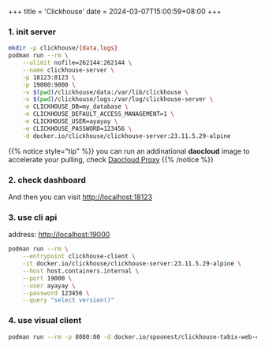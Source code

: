 +++
title = 'Clickhouse'
date = 2024-03-07T15:00:59+08:00
+++



### 1. init server
```sh
mkdir -p clickhouse/{data,logs}
podman run --rm \
    --ulimit nofile=262144:262144 \
    --name clickhouse-server \
    -p 18123:8123 \
    -p 19000:9000 \
    -v $(pwd)/clickhouse/data:/var/lib/clickhouse \
    -v $(pwd)/clickhouse/logs:/var/log/clickhouse-server \
    -e CLICKHOUSE_DB=my_database \
    -e CLICKHOUSE_DEFAULT_ACCESS_MANAGEMENT=1 \
    -e CLICKHOUSE_USER=ayayay \
    -e CLICKHOUSE_PASSWORD=123456 \
    -d docker.io/clickhouse/clickhouse-server:23.11.5.29-alpine
```

{{% notice style="tip" %}}
you can run an addinational **daocloud** image to accelerate your pulling, check [Daocloud Proxy](daocloud/index.html)
{{% /notice %}}

### 2. check dashboard

And then you can visit [http://localhost:18123](http://localhost:18123) 

### 3. use cli api

address: [http://localhost:19000](http://localhost:19000) 
```sh
podman run --rm \
    --entrypoint clickhouse-client \
    -it docker.io/clickhouse/clickhouse-server:23.11.5.29-alpine \
    --host host.containers.internal \
    --port 19000 \
    --user ayayay \
    --password 123456 \
    --query "select version()"
```

### 4. use visual client

```sh
podman run --rm -p 8080:80 -d docker.io/spoonest/clickhouse-tabix-web-client:stable
```
